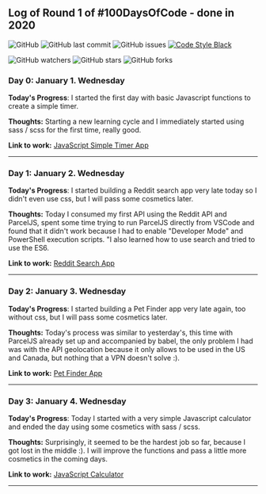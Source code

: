 ## **Log of Round 1 of #100DaysOfCode - done in 2020**
![GitHub](https://img.shields.io/github/license/MarceloKabbalah/100-Days-Of-Code?color=blue)
![GitHub last commit](https://img.shields.io/github/last-commit/MarceloKabbalah/100-Days-Of-Code)
![GitHub issues](https://img.shields.io/github/issues/MarceloKabbalah/100-Days-Of-Code)
[![Code Style Black](https://img.shields.io/badge/code%20style-black-000000.svg)](https://github.com/ambv/black/)

![GitHub watchers](https://img.shields.io/github/watchers/MarceloKabbalah/100-Days-Of-Code?style=social)
![GitHub stars](https://img.shields.io/github/stars/MarceloKabbalah/100-Days-Of-Code?style=social)
![GitHub forks](https://img.shields.io/github/forks/MarceloKabbalah/100-Days-Of-Code?style=social)

### Day 0: January 1. Wednesday

**Today's Progress**: I started the first day with basic Javascript functions to create a simple timer.

**Thoughts:** Starting a new learning cycle and I immediately started using sass / scss for the first time, really good.

**Link to work:** [JavaScript Simple Timer App](https://github.com/MarceloKabbalah/100-Days-Of-Code/tree/master/Day00)
___
### Day 1: January 2. Wednesday

**Today's Progress**: I started building a Reddit search app very late today so I didn't even use css, but I will pass some cosmetics later.

**Thoughts:** Today I consumed my first API using the Reddit API and ParcelJS, spent some time trying to run ParcelJS directly from VSCode and found that it didn't work because I had to enable "Developer Mode" and PowerShell execution scripts. "I also learned how to use search and tried to use the ES6.

**Link to work:** [Reddit Search App](https://github.com/MarceloKabbalah/100-Days-Of-Code/tree/master/Day01)
___
### Day 2: January 3. Wednesday

**Today's Progress**: I started building a Pet Finder app very late again, too without css, but I will pass some cosmetics later.

**Thoughts:** Today's process was similar to yesterday's, this time with ParcelJS already set up and accompanied by babel, the only problem I had was with the API geolocation because it only allows to be used in the US and Canada, but nothing that a VPN doesn't solve :).

**Link to work:** [Pet Finder App](https://github.com/MarceloKabbalah/100-Days-Of-Code/tree/master/Day02)
___
### Day 3: January 4. Wednesday

**Today's Progress**: Today I started with a very simple Javascript calculator and ended the day using some cosmetics with sass / scss. 

**Thoughts:** Surprisingly, it seemed to be the hardest job so far, because I got lost in the middle :). I will improve the functions and pass a little more cosmetics in the coming days.

**Link to work:** [JavaScript Calculator](https://github.com/MarceloKabbalah/100-Days-Of-Code/tree/master/Day03)
___